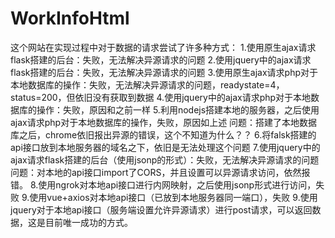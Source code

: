 # WorkInfoHtml
这个网站在实现过程中对于数据的请求尝试了许多种方式：
1.使用原生ajax请求flask搭建的后台：失败，无法解决异源请求的问题
2.使用jquery中的ajax请求flask搭建的后台：失败，无法解决异源请求的问题
3.使用原生ajax请求php对于本地数据库的操作：失败，无法解决异源请求的问题，readystate=4，status=200，但依旧没有获取到数据
4.使用jquery中的ajax请求php对于本地数据库的操作：失败，原因和之前一样
5.利用nodejs搭建本地的服务器，之后使用ajax请求php对于本地数据库的操作，失败，原因如上述
    问题：搭建了本地数据库之后，chrome依旧报出异源的错误，这个不知道为什么？？
6.将falsk搭建的api接口放到本地服务器的域名之下，依旧是无法处理这个问题
7.使用jquery中的ajax请求flask搭建的后台（使用jsonp的形式）：失败，无法解决异源请求的问题
    问题：对本地的api接口import了CORS，并且设置可以异源请求访问，依然报错。
8.使用ngrok对本地api接口进行内网映射，之后使用jsonp形式进行访问，失败
9.使用vue+axios对本地api接口（已放到本地服务器同一端口），失败
9.使用jquery对于本地api接口（服务端设置允许异源请求）进行post请求，可以返回数据，这是目前唯一成功的方式。